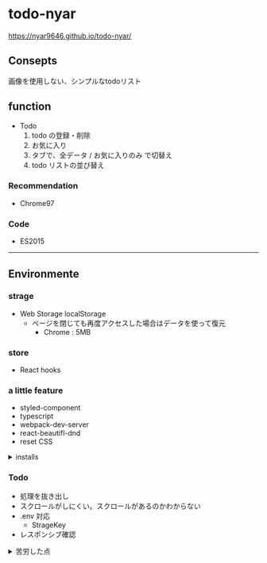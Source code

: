 # todo-nyar
https://nyar9646.github.io/todo-nyar/

## Consepts
画像を使用しない、シンプルなtodoリスト

## function
- Todo
  1. todo の登録・削除
  2. お気に入り
  3. タブで、全データ / お気に入りのみ で切替え
  3. todo リストの並び替え

### Recommendation
- Chrome97

### Code
- ES2015

<!-- ### Way made
1年勉強した内容を盛り込みたかった -->

---

## Environmente
### strage
- Web Storage localStorage
  - ページを閉じても再度アクセスした場合はデータを使って復元
    - Chrome : 5MB

### store
- React hooks

### a little feature
- styled-component
- typescript
- webpack-dev-server
- react-beautifl-dnd
- reset CSS

<details>
<summary>installs</summary>
- $ npx create-react-app todo-nyar
- $ yarn add webpack webpack-cli
- $ yarn add typescript
- $ yarn add ts-loader @types/react @types/react-dom
- $ yarn add webpack-dev-server
- $ yarn add nanoid
- $ yarn add styled-components @material-ui/core
- $ yarn add array-move react-beautiful-dnd @types/react-beautiful-dnd
- $ yarn add react-tabs
</details>

### Todo
- 処理を抜き出し
- スクロールがしにくい。スクロールがあるのかわからない
- .env 対応
  - StrageKey
- レスポンシブ確認

<details>
<summary>苦労した点</summary>
- リストドラッグの機能を、当初は react-draggable-dnd を使用しようとしたが、うまくいかず、調整に時間がかかりました。
</details>
